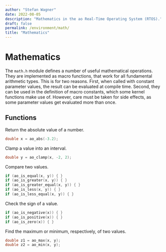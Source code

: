 ```yaml
---
author: "Stefan Wagner"
date: 2022-08-05
description: "Mathematics in the ao Real-Time Operating System (RTOS)."
draft: false
permalink: /environment/math/
title: "Mathematics"
---
```


# Mathematics

The `math.h` module defines a number of useful mathematical operations. They are implemented as macro functions, that work for all fundamental arithmetic types. This is for two reasons. First, when called with constant parameter values, the result can be evaluated at compile time. Second, they can be used in the definition of macro constants, which some kernel functions make use of. However, care must be taken for side effects, as some parameter values get evaluated more than once.

## Functions

Return the absolute value of a number.

```c
double x = ao_abs(-3.2);
```

Clamp a value into an interval.

```c
double y = ao_clamp(x, -2, 2);
```

Compare two values.

```c
if (ao_is_equal(x, y)) { }
if (ao_is_greater(x, y)) { }
if (ao_is_greater_equal(x, y)) { }
if (ao_is_less(x, y)) { }
if (ao_is_less_equal(x, y)) { }
```

Check the sign of a value.

```c
if (ao_is_negative(x)) { }
if (ao_is_positive(x)) { }
if (ao_is_zero(x)) { }
```

Find the maximum or minimum, respectively, of two values.

```c
double z1 = ao_max(x, y);
double z2 = ao_min(x, y);
```
